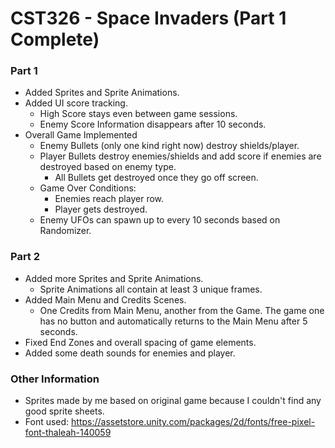 # CST326 - Space Invaders (Part 1 Complete)

### Part 1

- Added Sprites and Sprite Animations.
- Added UI score tracking.
  - High Score stays even between game sessions.
  - Enemy Score Information disappears after 10 seconds.
- Overall Game Implemented
  - Enemy Bullets (only one kind right now) destroy shields/player.
  - Player Bullets destroy enemies/shields and add score if enemies are destroyed based on enemy type.
    - All Bullets get destroyed once they go off screen.
  - Game Over Conditions:
    - Enemies reach player row.
    - Player gets destroyed.
  - Enemy UFOs can spawn up to every 10 seconds based on Randomizer.

### Part 2

- Added more Sprites and Sprite Animations.
  - Sprite Animations all contain at least 3 unique frames.
- Added Main Menu and Credits Scenes.
  - One Credits from Main Menu, another from the Game. The game one has no button and automatically returns to the Main Menu after 5 seconds.
- Fixed End Zones and overall spacing of game elements.
- Added some death sounds for enemies and player.

### Other Information
- Sprites made by me based on original game because I couldn't find any good sprite sheets.
- Font used: https://assetstore.unity.com/packages/2d/fonts/free-pixel-font-thaleah-140059
